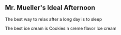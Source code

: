 ## Mr. Mueller's Ideal Afternoon

The best way to relax after a long day is to sleep

The best ice cream is Cookies n creme flavor Ice cream